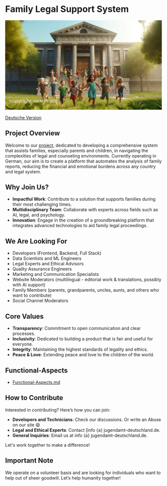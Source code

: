 # Family Legal Support System
![Peace & Love for the world](img.webp)

[Deutsche Version](LIESMICH.md)

## Project Overview
Welcome to our [project](https://jugendamt-deutschland.de), dedicated to developing a comprehensive system that assists families, especially parents and children, in navigating the complexities of legal and counseling environments. Currently operating in German, our aim is to create a platform that automates the analysis of family reports, reducing the financial and emotional burdens across any country and legal system.

## Why Join Us?
- **Impactful Work**: Contribute to a solution that supports families during their most challenging times.
- **Multidisciplinary Team**: Collaborate with experts across fields such as AI, legal, and psychology.
- **Innovation**: Engage in the creation of a groundbreaking platform that integrates advanced technologies to aid family legal proceedings.

## We Are Looking For
- Developers (Frontend, Backend, Full Stack)
- Data Scientists and ML Engineers
- Legal Experts and Ethical Advisors
- Quality Assurance Engineers
- Marketing and Communication Specialists
- Website Moderators (multilingual - editorial work & translations, possibly with AI support)
- Family Members (parents, grandparents, uncles, aunts, and others who want to contribute)
- Social Channel Moderators

## Core Values
- **Transparency**: Commitment to open communication and clear processes.
- **Inclusivity**: Dedicated to building a product that is fair and useful for everyone.
- **Integrity**: Maintaining the highest standards of legality and ethics.
- **Peace & Love**: Extending peace and love to the children of the world.

## Functional-Aspects
- [Functional-Aspects.md](Functional-Aspects.md)

## How to Contribute
Interested in contributing? Here’s how you can join:
- **Developers and Technicians**: Check our discussions. Or write an Abuse on our site 😄
- **Legal and Ethical Experts**: Contact [info {a} jugendamt-deutschland.de.
- **General Inquiries**: Email us at info {a} jugendamt-deutschland.de.


Let's work together to make a difference!
## Important Note
We operate on a volunteer basis and are looking for individuals who want to help out of sheer goodwill. Let’s help humanity together!
